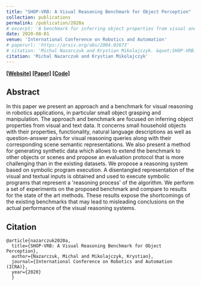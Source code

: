 ```yaml
---
title: "SHOP-VRB: A Visual Reasoning Benchmark for Object Perception"
collection: publications
permalink: /publication/2020a
# excerpt: 'A benchmark for inferring object properties from visual and text data.'
date: 2020-08-01
venue: 'International Conference on Robotics and Automation'
# paperurl: 'https://arxiv.org/abs/2004.02673'
# citation: 'Michal Nazarczuk and Krystian Mikolajczyk. &quot;SHOP-VRB: A Visual Reasoning Benchmark for Object Perception.&quot, In <i>International Conference on Robotics and Automation (ICRA)</i>, 2020.'
citation: 'Michal Nazarczuk and Krystian Mikolajczyk'
---
```


**[[Website]](https://michaal94.github.io/SHOP-VRB/) [[Paper]](https://arxiv.org/abs/2004.02673) [[Code]](https://github.com/michaal94/shop-vrb-gen)**

## Abstract

In this paper we present an approach and a benchmark for visual reasoning in robotics applications, in particular small object grasping and manipulation. The approach and benchmark are focused on inferring object properties from visual and text data. It concerns small household objects with their properties, functionality, natural language descriptions as well as question-answer pairs for visual reasoning queries along with their corresponding scene semantic representations. We also present a method for generating synthetic data which allows to extend the benchmark to other objects or scenes and propose an evaluation protocol that is more challenging than in the existing datasets. We propose a reasoning system based on symbolic program execution. A disentangled representation of the visual and textual inputs is obtained and used to execute symbolic programs that represent a 'reasoning process' of the algorithm. We perform a set of experiments on the proposed benchmark and compare to results for the state of the art methods. These results expose the shortcomings of the existing benchmarks that may lead to misleading conclusions on the actual performance of the visual reasoning systems.

## Citation

```
@article{nazarczuk2020a,
  title={SHOP-VRB: A Visual Reasoning Benchmark for Object Perception},
  author={Nazarczuk, Michal and Mikolajczyk, Krystian},
  journal={International Conference on Robotics and Automation (ICRA)},
  year={2020}
  }
```
